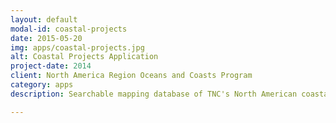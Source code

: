 ```yaml
---
layout: default
modal-id: coastal-projects
date: 2015-05-20
img: apps/coastal-projects.jpg
alt: Coastal Projects Application
project-date: 2014
client: North America Region Oceans and Coasts Program
category: apps
description: Searchable mapping database of TNC's North American coastal restoration and natural infrastructure projects. Visit the website <a href="http://nascience.us/projects">here</a>.

---
```


